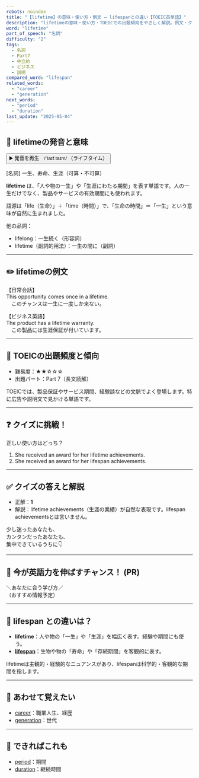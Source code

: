 ```yaml
---
robots: noindex
title: "【lifetime】の意味・使い方・例文 ― lifespanとの違い【TOEIC英単語】"
description: "lifetimeの意味・使い方・TOEICでの出題傾向をやさしく解説。例文・クイズ付きでlifespanとの違いもわかりやすく学べます。"
word: "lifetime"
part_of_speech: "名詞"
difficulty: "2"
tags:
  - 名詞
  - Part7
  - 中立的
  - ビジネス
  - 説明
compared_word: "lifespan"
related_words:
  - "career"
  - "generation"
next_words:
  - "period"
  - "duration"
last_update: "2025-05-04"
---
```


## 🔰 lifetimeの発音と意味

<button class="play-audio" onclick="playTTS('lifetime')">
  <span class="play-audio-main">
    ▶️ 発音を再生　/ˈlaɪf.taɪm/
  </span>
  <span class="play-audio-sub">
    （ライフタイム）
  </span>
</button>

[名詞] 一生、寿命、生涯（可算・不可算）

**lifetime** は、「人や物の一生」や「生涯にわたる期間」を表す単語です。人の一生だけでなく、製品やサービスの有効期間にも使われます。

語源は「life（生命）」＋「time（時間）」で、「生命の時間」＝「一生」という意味が自然に生まれました。

他の品詞：  
- lifelong：一生続く（形容詞）
- lifetime（副詞的用法）：一生の間に（副詞）

---

## ✏️ lifetimeの例文

【日常会話】  
This opportunity comes once in a lifetime.  
　このチャンスは一生に一度しか来ない。

【ビジネス英語】  
The product has a lifetime warranty.  
　この製品には生涯保証が付いています。

---

## 🎯 TOEICの出題頻度と傾向

- 難易度：★★☆☆☆
- 出題パート：Part 7（長文読解）

TOEICでは、製品保証やサービス期間、経験談などの文脈でよく登場します。特に広告や説明文で見かける単語です。

---

## ❓ クイズに挑戦！

正しい使い方はどっち？

1. She received an award for her lifetime achievements.  
2. She received an award for her lifespan achievements.

---

## ✅ クイズの答えと解説

- 正解：**1**
- 解説：lifetime achievements（生涯の業績）が自然な表現です。lifespan achievementsとは言いません。

少し迷ったあなたも、  
カンタンだったあなたも、  
集中できているうちに👇️

---

## 🚀 今が英語力を伸ばすチャンス！ (PR)

<div class="info-center">
＼あなたに合う学び方／<br>  
（おすすめ情報予定）
</div>

---

## 🤔  lifespan との違いは？

- **lifetime**：人や物の「一生」や「生涯」を幅広く表す。経験や期間にも使う。
- **[lifespan](/word/lifespan)**：生物や物の「寿命」や「存続期間」を客観的に表す。

lifetimeは主観的・経験的なニュアンスがあり、lifespanは科学的・客観的な期間を指します。

---

## 🧩 あわせて覚えたい

- [career](/word/career)：職業人生、経歴
- [generation](/word/generation)：世代

---

## 📖 できればこれも

- [period](/word/period)：期間
- [duration](/word/duration)：継続時間

<!-- cvid: aid38_bid03 -->
